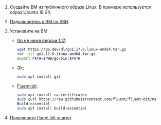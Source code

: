 1. Создайте ВМ из публичного образа Linux. В примере используется образ Ubuntu 18.04.
2. [Подключитесь к ВМ по SSH](/ru/base/iaas/instructions/vm/vm-connect/vm-connect-nix).
3. Установите на ВМ:

   - [Go не ниже версии 1.17](https://go.dev/doc/install):

     ```bash
     wget https://go.dev/dl/go1.17.6.linux-amd64.tar.gz
     tar -xzf go1.17.6.linux-amd64.tar.gz
     export PATH=$PWD/go/bin:$PATH
     ```

   - Git:

     ```bash
     sudo apt install git
     ```

   - [Fluent-bit](https://docs.fluentbit.io/manual/installation/linux/ubuntu):

     ```bash
     sudo apt install ca-certificates
     sudo curl https://raw.githubusercontent.com/fluent/fluent-bit/master/install.sh | sh
     Build-essential
     sudo apt install build-essential
     ```

4. [Подключите fluent-bit плагин](/ru/manage/logging/start/connect-plugin).
